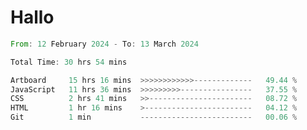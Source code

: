 # Hallo
<!--START_SECTION:waka-->

```rust
From: 12 February 2024 - To: 13 March 2024

Total Time: 30 hrs 54 mins

Artboard     15 hrs 16 mins  >>>>>>>>>>>>-------------   49.44 %
JavaScript   11 hrs 36 mins  >>>>>>>>>----------------   37.55 %
CSS          2 hrs 41 mins   >>-----------------------   08.72 %
HTML         1 hr 16 mins    >------------------------   04.12 %
Git          1 min           -------------------------   00.06 %
```

<!--END_SECTION:waka-->
